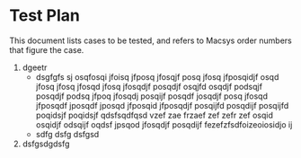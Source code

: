 # Test Plan

This document lists cases to be tested, and refers to Macsys order numbers that figure the case.


1. dgeetr
   - dsgfgfs sj osqfosqi jfoisq jfposq jfosqjf posq jfosq jfposqidjf osqd jfosq jfosq jfosqd jfosq jfosqdjf posqdjf osqjfd osqdjf podsqjf posqdjf podsq jfpoq jfosqdj posqijf posqdf josqdjf posq jfosqd jfposqdf jposqdf jposqd jfposqid jfposqdjf posqijfd posqdijf posqijfd poqidsjf poqidsjf qdsfsqdfqsd vzef zae frzaef zef zefr zef osqid osqidjf odsqijf oqdsf jpsqod jfosqdjf posqdijf fezefzfsdfoizeoiosidjo ij
   - sdfg dsfg dsfgsd
3. dsfgsdgdsfg
